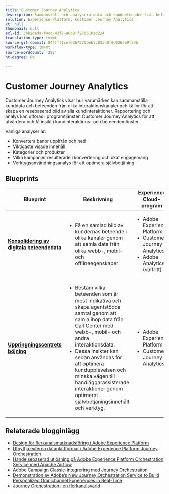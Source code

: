 ```yaml
---
title: Customer Journey Analytics
description: Sammanställ och analysera data och kundbeteenden från hela kundresan
solution: Experience Platform, Customer Journey Analytics
kt: null
thumbnail: null
exl-id: 3bb2dada-f4cd-43f7-a0d0-f276510ad224
translation-type: tm+mt
source-git-commit: 844fff1cefe367575beb5c03aa0f0d026eb9f39b
workflow-type: tm+mt
source-wordcount: '292'
ht-degree: 0%

---
```


# Customer Journey Analytics

Customer Journey Analytics visar hur varumärken kan sammanställa kunddata och beteenden från olika interaktionskanaler och källor för att skapa en resebaserad bild av alla kundinteraktioner. Rapportering och analys kan utföras i programtjänsten Customer Journey Analytics för att utvärdera och få insikt i kundinteraktions- och beteendemönster.

Vanliga analyser är:

* Konvertera banor uppifrån och ned
* Viktigaste visade innehåll
* Kategorier och produkter
* Vilka kampanjer resulterade i konvertering och ökat engagemang
* Verktygsanvändningsanalys för att optimera självbetjäning

## Blueprints

| Blueprint | Beskrivning | Experience Cloud-program |
|---|---|---|
| **[Konsolidering av digitala beteendedata](digital-behavioral-data-consolidation.md)** | <ul><li>Få en samlad bild av kundernas beteende i olika kanaler genom att samla data från olika webb-, mobil- och offlineegenskaper.</li></ul> | <ul><li>Adobe Experience Platform</li><li>Customer Journey Analytics</li><li>Adobe Analytics (valfritt)</li></ul> |
| **[Uppringningscentrets böjning](call-deflect.md)** | <ul><li>Bestäm vilka beteenden som är mest indikativa och skapa agentstödda samtal genom att samla ihop data från Call Center med webb-, mobil- och andra interaktionsdata.</li><li>Dessa insikter kan sedan användas för att optimera kundupplevelsen och minska vägen till handläggarassisterade interaktioner genom optimerat självbetjäningsinnehåll och verktyg.  </li></ul> | <ul><li>Adobe Experience Platform</li><li>Customer Journey Analytics</li> |

## Relaterade blogginlägg

* [Design för flerkanalsmarknadsföring i Adobe Experience Platform](https://medium.com/adobetech/blueprint-for-multi-channel-orchestration-in-adobe-experience-platform-c68317e94184)
* [Utnyttja externa dataplattformar i Adobe Experience Platform Journey Orchestration](https://medium.com/adobetech/leveraging-external-data-platforms-in-adobe-experience-platform-journey-orchestration-54fc6134fe17)
* [Händelsebaserad utlösning på Adobe Experience Platform Orchestration Service med Apache Airflow](https://medium.com/adobetech/event-based-triggering-on-adobe-experience-platform-orchestration-service-using-apache-airflow-8607b28251f1)
* [Adobe Campaign Classic-integrering med Journey Orchestration](https://medium.com/adobetech/adobe-campaign-classic-integration-with-journey-orchestration-ae577653281)
* [Demonstration av Adobe’s New Journey Orchestration Service to Build Personalized Omnichannel Experiences in Real-Time](https://medium.com/adobetech/demonstrating-the-power-of-adobes-new-journey-orchestration-service-to-build-personalized-aa60d88cd34)
* [Journey Orchestration i en flerkanalsvärld](https://medium.com/adobetech/journey-orchestration-in-an-omnichannel-world-3a2d32d556d9)
